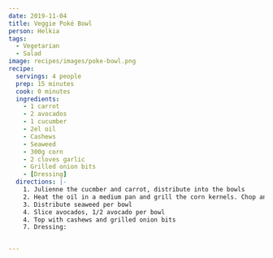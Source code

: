 ```yaml
---
date: 2019-11-04
title: Veggie Poké Bowl
person: Helkia
tags:
  - Vegetarian
  - Salad
image: recipes/images/poke-bowl.png
recipe:
  servings: 4 people
  prep: 15 minutes
  cook: 0 minutes
  ingredients:
    - 1 carrot
    - 2 avocados
    - 1 cucumber
    - 2el oil
    - Cashews
    - Seaweed
    - 300g corn
    - 2 cloves garlic
    - Grilled onion bits
    - [Dressing]
  directions: |-
    1. Julienne the cucmber and carrot, distribute into the bowls
    2. Heat the oil in a medium pan and grill the corn kernels. Chop and add the garlic cloves here. When the corn is slightly browned/burnt on edges, add to the bowls
    3. Distribute seaweed per bowl
    4. Slice avocados, 1/2 avocado per bowl
    4. Top with cashews and grilled onion bits
    7. Dressing:


---
```



